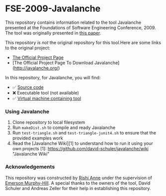 # FSE-2009-Javalanche

This repository contains information related to the tool Javalanche presented at the  Foundations of Software Engineering Conference, 2009. The tool was originally presented in [this paper](https://www.st.cs.uni-saarland.de/publications/details/schuler-fse-2009/).

This repository _is not_ the original repository for this tool.Here are some links to the original project:
* [The Official Project Page](http://javalanche.org/)
* [The Official Project Page To Download Javalanche] (http://javalanche.org/)

In this repository, for Javalanche, you will find:
* :white_check_mark: [Source code](https://github.com/SoftwareEngineeringToolDemos/FSE-2009-Javalanche/tree/master/src)
* :x: Executable tool (not available)
* :white_check_mark: [Virtual machine containing tool](http://go.ncsu.edu/SE-tool-VMs)

### Using Javalanche
1. Clone repository to local filesystem
2. Run `makeDist.sh` to compile and ready Javalanche
3. Run `test-triangle.sh` and `test-triangle-junit4.sh` to ensure that the provided examples work
4. Read the [Javalanche Wiki][1] to understand how to run it using your own projects
[1]: https://github.com/david-schuler/javalanche/wiki "Javalanche Wiki"

### Acknowledgements
This repository was constructed by [Rishi Anne](https://github.com/rishielnino) under the supervision of [Emerson Murphy-Hill](https://github.com/CaptainEmerson). A special thanks to the owners of the tool, David Schuler and Andreas Zeller for their help in establishing this repository.


